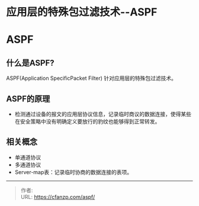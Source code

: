 # 应用层的特殊包过滤技术--ASPF


<!--more-->
# ASPF
## 什么是ASPF?
ASPF(Application SpecificPacket Filter) 针对应用层的特殊包过滤技术。

## ASPF的原理
- 检测通过设备的报文的应用层协议信息，记录临时商议的数据连接，使得某些在安全策略中没有明确定义要放行的豹纹也能够得到正常转发。

## 相关概念
- 单通道协议
- 多通道协议
- Server-map表：记录临时协商的数据连接的表项。



---

> 作者:   
> URL: https://cfanzp.com/aspf/  

